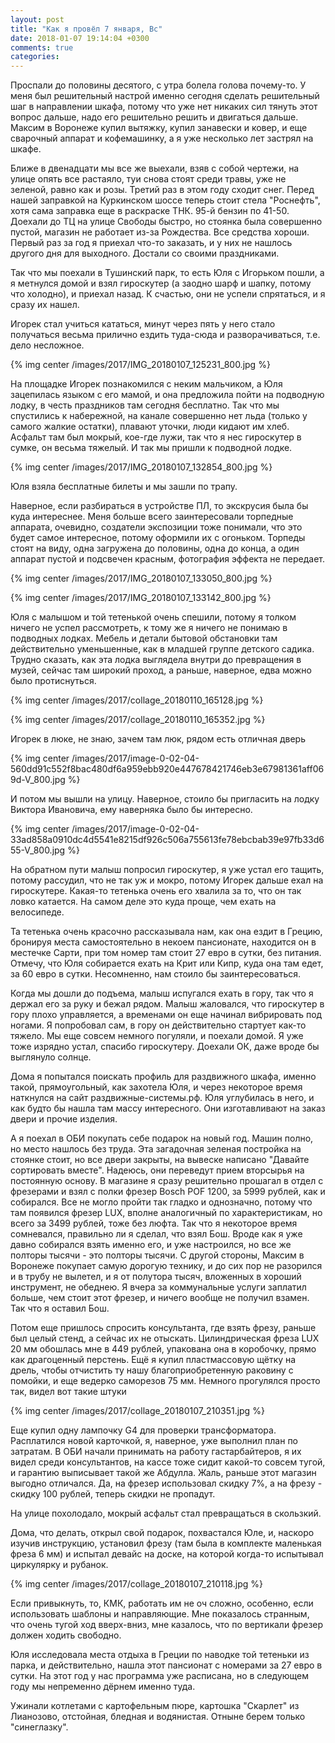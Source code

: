 ```yaml
---
layout: post
title: "Как я провёл 7 января, Вс"
date: 2018-01-07 19:14:04 +0300
comments: true
categories: 
---
```

Проспали до половины десятого, с утра болела голова почему-то. У меня был решительный настрой именно сегодня сделать решительный шаг в направлении шкафа, потому что уже нет никаких сил тянуть этот вопрос дальше, надо его решительно решить и двигаться дальше. Максим в Воронеже купил вытяжку, купил занавески и ковер, и еще сварочный аппарат и кофемашинку, а я уже несколько лет застрял на шкафе.

Ближе в двенадцати мы все же выехали, взяв с собой чертежи, на улице опять все растаяло, туи снова стоят среди травы, уже не зеленой, равно как и розы. Третий раз в этом году сходит снег. Перед нашей заправкой на Куркинском шоссе теперь стоит стела "Роснефть", хотя сама заправка еще в раскраске ТНК. 95-й бензин по 41-50. Доехали до ТЦ на улице Свободы быстро, но стоянка была совершенно пустой, магазин не работает из-за Рождества. Все средства хороши. Первый раз за год я приехал что-то заказать, и у них не нашлось другого дня для выходного. Достали со своими праздниками. 

Так что мы поехали в Тушинский парк, то есть Юля с Игорьком пошли, а я метнулся домой и взял гироскутер (а заодно шарф и шапку, потому что холодно), и приехал назад. К счастью, они не успели спрятаться, и я сразу их нашел. 

Игорек стал учиться кататься, минут через пять у него стало получаться весьма прилично ездить туда-сюда и разворачиваться, т.е. дело несложное.

{% img center /images/2017/IMG_20180107_125231_800.jpg %}

На площадке Игорек познакомился с неким мальчиком, а Юля зацепилась языком с его мамой, и она предложила пойти на подводную лодку, в честь праздников там сегодня бесплатно. Так что мы спустились к набережной, на канале совершенно нет льда (только у самого жалкие остатки), плавают уточки, люди кидают им хлеб. Асфальт там был мокрый, кое-где лужи, так что я нес гироскутер в сумке, он весьма тяжелый. И так мы пришли к подводной лодке.

{% img center /images/2017/IMG_20180107_132854_800.jpg %}

Юля взяла бесплатные билеты и мы зашли по трапу. 

Наверное, если разбираться в устройстве ПЛ, то экскрусия была бы куда интереснее. Меня больше всего заинтересовали торпедные аппарата, очевидно, создатели экспозиции тоже понимали, что это будет самое интересное, потому оформили их с огоньком. Торпеды стоят на виду, одна загружена до половины, одна до конца, а один аппарат пустой и подсвечен красным, фотография эффекта не передает.

{% img center /images/2017/IMG_20180107_133050_800.jpg %}

{% img center /images/2017/IMG_20180107_133142_800.jpg %}

Юля с малышом и той тетенькой очень спешили, потому я толком ничего не успел рассмотреть, к тому же я ничего не понимаю в подводных лодках. Мебель и детали бытовой обстановки там действительно уменьшенные, как в младшей группе детского садика. Трудно сказать, как эта лодка выглядела внутри до превращения в музей, сейчас там широкий проход, а раньше, наверное, едва можно было протиснуться.

{% img center /images/2017/collage_20180110_165128.jpg %}

{% img center /images/2017/collage_20180110_165352.jpg %}

Игорек в люке, не знаю, зачем там люк, рядом есть отличная дверь

{% img center /images/2017/image-0-02-04-560dd91c552f8bac480df6a959ebb920e447678421746eb3e67981361aff069d-V_800.jpg %}

И потом мы вышли на улицу. Наверное, стоило бы пригласить на лодку Виктора Ивановича, ему наверняка было бы интересно.

{% img center /images/2017/image-0-02-04-33ad858a0910dc4d5541e8215df926c506a755613fe78ebcbab39e97fb33d655-V_800.jpg %}

На обратном пути малыш попросил гироскутер, я уже устал его тащить, потому рассудил, что не так уж и мокро, потому Игорек дальше ехал на гироскутере. Какая-то тетенька очень его хвалила за то, что он так ловко катается. На самом деле это куда проще, чем ехать на велосипеде.

Та тетенька очень красочно рассказывала нам, как она ездит в Грецию, бронируя места самостоятельно в некоем пансионате, находится он в местечке Сарти, при том номер там стоит 27 евро в сутки, без питания. Отмечу, что Юля собирается ехать на Крит или Кипр, куда она там едет, за 60 евро в сутки. Несомненно, нам стоило бы заинтересоваться.

Когда мы дошли до подъема, малыш испугался ехать в гору, так что я держал его за руку и бежал рядом. Малыш жаловался, что гироскутер в гору плохо управляется, а временами он еще начинал вибрировать под ногами. Я попробовал сам, в гору он действительно стартует как-то тяжело. Мы еще совсем немного погуляли, и поехали домой. Я уже тоже изрядно устал, спасибо гироскутеру. Доехали ОК, даже вроде бы выглянуло солнце.

Дома я попытался поискать профиль для раздвижного шкафа, именно такой, прямоугольный, как захотела Юля, и через некоторое время наткнулся на сайт раздвижные-системы.рф. Юля углубилась в него, и как будто бы нашла там массу интересного. Они изготавливают на заказ двери и прочие изделия.

А я поехал в ОБИ покупать себе подарок на новый год. Машин полно, но место нашлось без труда. Эта загадочная зеленая постройка на стоянке стоит, но все двери закрыты, на вывеске написано "Давайте сортировать вместе". Надеюсь, они переведут прием вторсырья на постоянную основу. В магазине я сразу решительно прошагал в отдел с фрезерами и взял с полки фрезер Bosch POF 1200, за 5999 рублей, как и собирался. Все не могло пройти так гладко и однозначно, потому что там появился фрезер LUX, вполне аналогичный по характеристикам, но всего за 3499 рублей, тоже без люфта. Так что я некоторое время сомневался, правильно ли я сделал, что взял Бош. Вроде как я уже давно собирался взять именно его, и уже настроился, но все же полторы тысячи - это полторы тысячи. С другой стороны, Максим в Воронеже покупает самую дорогую технику, и до сих пор не разорился и в трубу не вылетел, и я от полутора тысяч, вложенных в хороший инструмент, не обеднею. Я вчера за коммунальные услуги заплатил больше, чем стоит этот фрезер, и ничего вообще не получил взамен. Так что я оставил Бош.

Потом еще пришлось спросить консультанта, где взять фрезу, раньше был целый стенд, а сейчас их не отыскать. Цилиндрическая фреза LUX 20 мм обошлась мне в 449 рублей, упакована она в коробочку, прямо как драгоценный перстень. Ещё я купил пластмассовую щётку на дрель, чтобы отчистить ту нашу благоприобретенную раковину с помойки, и еще ведерко саморезов 75 мм. Немного прогулялся просто так, видел вот такие штуки

{% img center /images/2017/collage_20180107_210351.jpg %}

Еще купил одну лампочку G4 для проверки трансформатора. Расплатился новой карточкой, я, наверное, уже выполнил план по затратам. В ОБИ начали принимать на работу гастарбайтеров, я их видел среди консультантов, на кассе тоже сидит какой-то совсем тугой, и гарантию выписывает такой же Абдулла. Жаль, раньше этот магазин выгодно отличался. Да, на фрезер использовал скидку 7%, а на фрезу - скидку 100 рублей, теперь скидки не пропадут.

На улице похолодало, мокрый асфальт стал превращаться в скользкий.

Дома, что делать, открыл свой подарок, похвастался Юле, и, наскоро изучив инструкцию, установил фрезу (там была в комплекте маленькая фреза 6 мм) и испытал девайс на доске, на которой когда-то испытывал циркулярку и рубанок. 

{% img center /images/2017/collage_20180107_210118.jpg %}

Если привыкнуть, то, КМК, работать им не оч сложно, особенно, если использовать шаблоны и направляющие. Мне показалось странным, что очень тугой ход вверх-вниз, мне казалось, что по вертикали фрезер должен ходить свободно.

Юля исследовала места отдыха в Греции по наводке той тетеньки из парка, и действительно, нашла этот пансионат с номерами за 27 евро в сутки. На этот год у нас программа уже расписана, но в следующем году мы непременно дёрнем именно туда.

Ужинали котлетами с картофельным пюре, картошка "Скарлет" из Лианозово, отстойная, бледная и водянистая. Отныне берем только "синеглазку".